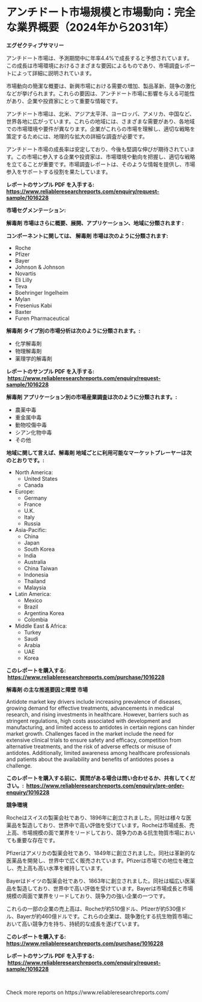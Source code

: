 <p><h1>アンチドート市場規模と市場動向：完全な業界概要（2024年から2031年）</h1></p><p><strong>エグゼクティブサマリー</strong></p>
<p><p>アンチドート市場は、予測期間中に年率4.4%で成長すると予想されています。この成長は市場環境におけるさまざまな要因によるものであり、市場調査レポートによって詳細に説明されています。</p><p>市場動向の簡潔な概要は、新興市場における需要の増加、製品革新、競争の激化などが挙げられます。これらの要因は、アンチドート市場に影響を与える可能性があり、企業や投資家にとって重要な情報です。</p><p>アンチドート市場は、北米、アジア太平洋、ヨーロッパ、アメリカ、中国など、世界各地に広がっています。これらの地域には、さまざまな需要があり、各地域での市場環境や要件が異なります。企業がこれらの市場を理解し、適切な戦略を策定するためには、地理的な拡大の詳細な調査が必要です。</p><p>アンチドート市場の成長率は安定しており、今後も堅調な伸びが期待されています。この市場に参入する企業や投資家は、市場環境や動向を把握し、適切な戦略を立てることが重要です。市場調査レポートは、そのような情報を提供し、市場参入をサポートする役割を果たしています。</p></p>
<p><strong>レポートのサンプル PDF を入手する: <a href="https://www.reliableresearchreports.com/enquiry/request-sample/1016228">https://www.reliableresearchreports.com/enquiry/request-sample/1016228</a></strong></p>
<p><strong>市場セグメンテーション:</strong></p>
<p><strong> 解毒剤 市場はさらに概要、展開、アプリケーション、地域に分類されます :</strong></p>
<p><strong>コンポーネントに関しては、 解毒剤 市場は次のように分類されます: &nbsp;</strong></p>
<p><ul><li>Roche</li><li>Pfizer</li><li>Bayer</li><li>Johnson & Johnson</li><li>Novartis</li><li>Eli Lilly</li><li>Teva</li><li>Boehringer Ingelheim</li><li>Mylan</li><li>Fresenius Kabi</li><li>Baxter</li><li>Furen Pharmaceutical</li></ul></p>
<p><strong> 解毒剤 タイプ別の市場分析は次のように分類されます。:</strong></p>
<p><ul><li>化学解毒剤</li><li>物理解毒剤</li><li>薬理学的解毒剤</li></ul></p>
<p><strong>レポートのサンプル PDF を入手する: &nbsp;<a href="https://www.reliableresearchreports.com/enquiry/request-sample/1016228">https://www.reliableresearchreports.com/enquiry/request-sample/1016228</a></strong></p>
<p><strong> 解毒剤 アプリケーション別の市場産業調査は次のように分類されます。:</strong></p>
<p><ul><li>農薬中毒</li><li>重金属中毒</li><li>動物咬傷中毒</li><li>シアン化物中毒</li><li>その他</li></ul></p>
<p><strong>地域に関して言えば、解毒剤 地域ごとに利用可能なマーケットプレーヤーは次のとおりです。:</strong></p>
<p><ul>
    <li>
        North America:
        <ul>
            <li>United States</li>
            <li>Canada</li>
        </ul>
    </li>
    <li>
        Europe:
        <ul>
            <li>Germany</li>
            <li>France</li>
            <li>U.K.</li>
            <li>Italy</li>
            <li>Russia</li>
        </ul>
    </li>
    <li>
        Asia-Pacific:
        <ul>
            <li>China</li>
            <li>Japan</li>
            <li>South Korea</li>
            <li>India</li>
            <li>Australia</li>
            <li>China Taiwan</li>
            <li>Indonesia</li>
            <li>Thailand</li>
            <li>Malaysia</li>
        </ul>
    </li>
    <li>
        Latin America:
        <ul>
            <li>Mexico</li>
            <li>Brazil</li>
            <li>Argentina Korea</li>
            <li>Colombia</li>
        </ul>
    </li>
    <li>
        Middle East & Africa:
        <ul>
            <li>Turkey</li>
            <li>Saudi</li>
            <li>Arabia</li>
            <li>UAE</li>
            <li>Korea</li>
        </ul>
    </li>
    </ul></p>
<p><strong>このレポートを購入する: &nbsp;<a href="https://www.reliableresearchreports.com/purchase/1016228">https://www.reliableresearchreports.com/purchase/1016228</a></strong></p>
<p><strong>解毒剤 の主な推進要因と障壁 市場</strong></p>
<p><p>Antidote market key drivers include increasing prevalence of diseases, growing demand for effective treatments, advancements in medical research, and rising investments in healthcare. However, barriers such as stringent regulations, high costs associated with development and manufacturing, and limited access to antidotes in certain regions can hinder market growth. Challenges faced in the market include the need for extensive clinical trials to ensure safety and efficacy, competition from alternative treatments, and the risk of adverse effects or misuse of antidotes. Additionally, limited awareness among healthcare professionals and patients about the availability and benefits of antidotes poses a challenge.</p></p>
<p><strong>このレポートを購入する前に、質問がある場合は問い合わせるか、共有してください。:&nbsp; <a href="https://www.reliableresearchreports.com/enquiry/pre-order-enquiry/1016228">https://www.reliableresearchreports.com/enquiry/pre-order-enquiry/1016228</a></strong></p>
<p><strong>競争環境</strong></p>
<p><p>Rocheはスイスの製薬会社であり、1896年に創立されました。同社は様々な医薬品を製造しており、世界中で高い評価を受けています。Rocheは市場成長、売上高、市場規模の面で業界をリードしており、競争力のある抗生物質市場においても重要な存在です。</p><p>Pfizerはアメリカの製薬会社であり、1849年に創立されました。同社は革新的な医薬品を開発し、世界中で広く販売されています。Pfizerは市場での地位を確立し、売上高も高い水準を維持しています。</p><p>Bayerはドイツの製薬会社であり、1863年に創立されました。同社は幅広い医薬品を製造しており、世界中で高い評価を受けています。Bayerは市場成長と市場規模の両面で業界をリードしており、競争力の強い企業の一つです。</p><p>これらの一部の企業の売上高は、Rocheが約510億ドル、Pfizerが約530億ドル、Bayerが約460億ドルです。これらの企業は、競争激化する抗生物質市場において高い競争力を持ち、持続的な成長を遂げています。</p></p>
<p><strong>このレポートを購入する: &nbsp; <a href="https://www.reliableresearchreports.com/purchase/1016228">https://www.reliableresearchreports.com/purchase/1016228</a></strong></p>
<p><strong>レポートのサンプル PDF を入手する: &nbsp;<a href="https://www.reliableresearchreports.com/enquiry/request-sample/1016228">https://www.reliableresearchreports.com/enquiry/request-sample/1016228</a></strong><strong></strong></p>
<p>&nbsp;</p>
<p>Check more reports on https://www.reliableresearchreports.com/</p>